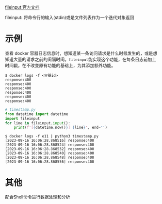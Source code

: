 [fileinput 官方文档](https://docs.python.org/zh-cn/3/library/fileinput.html) 

fileinput: 将命令行的输入(stdin)或是文件列表作为一个迭代对象返回

# 示例
查看 docker 容器日志信息时，想知道某一条访问请求是什么时候发生的，或是想知道大量的请求之前的间隔时间。`fileinput`能实现这个功能，在每条日志前加上时间戳，在不改变原有功能的基础上，为其添加额外功能。

```shell
$ docker logs -f <容器id>
response:400
response:400
response:400
response:400
response:400
response:400
```

```python
# timestamp.py
from datetime import datetime
import fileinput
for line in fileinput.input():
    print(f'[{datetime.now()}] {line}', end='')
```

```shell
$ docker logs -f e11 | python3 timestamp.py
[2023-09-16 16:06:28.868516] response:400
[2023-09-16 16:06:28.868524] response:400
[2023-09-16 16:06:28.868532] response:400
[2023-09-16 16:06:28.868540] response:400
[2023-09-16 16:06:28.868548] response:400
[2023-09-16 16:06:28.868556] response:400
```

# 其他
配合Shell命令进行数据处理和分析
